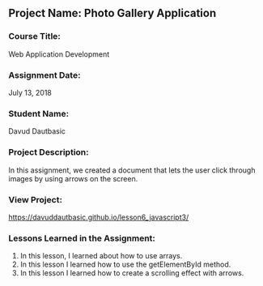## Project Name:  Photo Gallery Application

### Course Title:
Web Application Development

### Assignment Date:  
July 13, 2018

### Student Name:  
Davud Dautbasic

### Project Description:
In this assignment, we created a document that lets the user click through images by using arrows on the screen.

### View Project:
https://davuddautbasic.github.io/lesson6_javascript3/

### Lessons Learned in the Assignment:
1. In this lesson, I learned about how to use arrays. 
2. In this lesson I learned how to use the getElementById method.
3. In this lesson I learned how to create a scrolling effect with arrows. 
